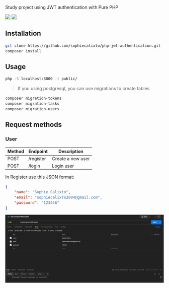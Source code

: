 Study project using JWT authentication with Pure PHP

<img src="https://img.shields.io/static/v1?label=PHP&message=8.3&color=blue&style=for-the-badge&logo=php"/> <img src="https://img.shields.io/static/v1?label=JWT&message=4.1.0&color=blue&style=for-the-badge&logo=JSON+Web+Tokens"/>

## Installation

```bash
git clone https://github.com/sophiecalixto/php-jwt-authentication.git
composer install
```

## Usage

```bash
php -S localhost:8000 -t public/
```

> If you using postgresql, you can use migrations to create tables

```bash
composer migration-tokens
composer migration-tasks
composer migration-users
```

## Request methods

### User

| Method | Endpoint  | Description |
| ------ |-----------| ------ |
| POST | /register | Create a new user |
| POST | /login    | Login user |

In Register use this JSON format:

```json
{
    "name": "Sophie Calixto",
    "email": "sophiecalixto2004@gmail.com",
    "password": "123456"
}
```

![img.png](project-images/img.png)